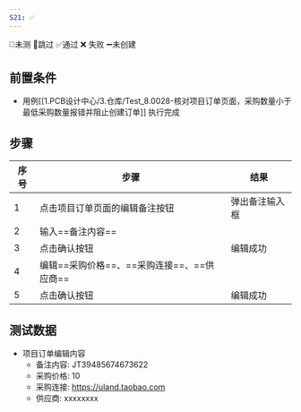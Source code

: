 ```yaml
---
S21: ✅
---
```

◻️未测    🚫跳过     ✅通过    ❌ 失败    ➖未创建

## 前置条件

- 用例[[1.PCB设计中心/3.仓库/Test_8.0028-核对项目订单页面，采购数量小于最低采购数量报错并阻止创建订单]] 执行完成

## 步骤

| 序号  | 步骤                          | 结果      |
| --- | --------------------------- | ------- |
| 1   | 点击项目订单页面的编辑备注按钮             | 弹出备注输入框 |
| 2   | 输入==备注内容==                  |         |
| 3   | 点击确认按钮                      | 编辑成功    |
| 4   | 编辑==采购价格==、==采购连接==、==供应商== |         |
| 5   | 点击确认按钮                      | 编辑成功    |

## 测试数据

- 项目订单编辑内容
	- 备注内容: JT39485674673622
	- 采购价格: 10
	- 采购连接: https://uland.taobao.com
	- 供应商: xxxxxxxx
